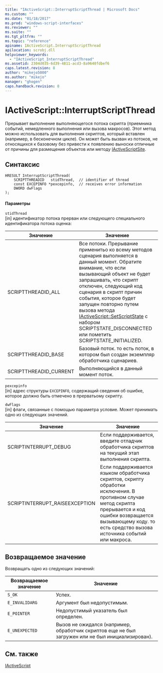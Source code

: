 ```yaml
---
title: "IActiveScript::InterruptScriptThread | Microsoft Docs"
ms.custom: ""
ms.date: "01/18/2017"
ms.prod: "windows-script-interfaces"
ms.reviewer: ""
ms.suite: ""
ms.tgt_pltfrm: ""
ms.topic: "reference"
apiname: IActiveScript.InterruptScriptThread
apilocation: scrobj.dll
helpviewer_keywords: 
  - "IActiveScript_InterruptScriptThread"
ms.assetid: 2304d035-6d39-4811-acd3-8a9640fdbef6
caps.latest.revision: 8
author: "mikejo5000"
ms.author: "mikejo"
manager: "ghogen"
caps.handback.revision: 8
---
```

# IActiveScript::InterruptScriptThread
Прерывает выполнение выполняющегося потока скрипта \(приемника событий, немедленного выполнения или вызова макросов\).  Этот метод можно использовать для выполнения скриптов, который вставлен \(например, в бесконечном цикле\).  Он может быть вызван из потоков, не относящихся к базовому без привести к появлению выноски отличные от причины для размещения объектов или методу [IActiveScriptSite](../../winscript/reference/iactivescriptsite.md).  
  
## Синтаксис  
  
```  
HRESULT InterruptScriptThread(  
    SCRIPTTHREADID   stidThread,  // identifier of thread  
    const EXCEPINFO *pexcepinfo,  // receives error information  
    DWORD dwFlags  
);  
```  
  
#### Параметры  
 `stidThread`  
 \[in\] идентификатор потока прерван или следующего специального идентификатора потока оценка:  
  
|Значение|Значение|  
|--------------|--------------|  
|SCRIPTTHREADID\_ALL|Все потоки.  Прерывание применитьо ко всему методов сценария выполняется в данный момент.  Обратите внимание, что если вызывающий объект не будет запрашивать, что скрипт отключен, следующий код сценария в скрипт причин события, которое будет запущен повторно путем вызова метода [IActiveScript::SetScriptState](../../winscript/reference/iactivescript-setscriptstate.md) с набором SCRIPTSTATE\_DISCONNECTED или пометить SCRIPTSTATE\_INITIALIZED.|  
|SCRIPTTHREADID\_BASE|Базовый поток. то есть поток, в котором был создан экземпляр обработчика сценариев.|  
|SCRIPTTHREADID\_CURRENT|Выполняющийся в данный момент поток.|  
  
 `pexcepinfo`  
 \[in\] адрес структуры `EXCEPINFO`, содержащий сведения об ошибке, которое должно быть отмечено в прерватьому скрипту.  
  
 `dwFlags`  
 \[in\] флаги, связанные с помощью параметра условие.  Может принимать одно из следующих значений.  
  
|Значение|Значение|  
|--------------|--------------|  
|SCRIPTINTERRUPT\_DEBUG|Если поддерживается, введите отладчик обработчика скриптов на текущий этап выполнения скрипта.|  
|SCRIPTINTERRUPT\_RAISEEXCEPTION|Если поддерживается языком обработчика скриптов, скрипту обработки исключения.  В противном случае метод скрипта прерывается и код ошибки возвращается вызывающему коду. то есть средство вызова источника событий или макроса.|  
  
## Возвращаемое значение  
 Возвращать одно из следующих значений:  
  
|Возвращаемое значение|Значение|  
|---------------------------|--------------|  
|`S_OK`|Успех.|  
|`E_INVALIDARG`|Аргумент был недопустимым.|  
|`E_POINTER`|Недопустимый указатель был определен.|  
|`E_UNEXPECTED`|Вызов не ожидался \(например, обработчик скриптов еще не был загружен или не был инициализирован\).|  
  
## См. также  
 [IActiveScript](../../winscript/reference/iactivescript.md)